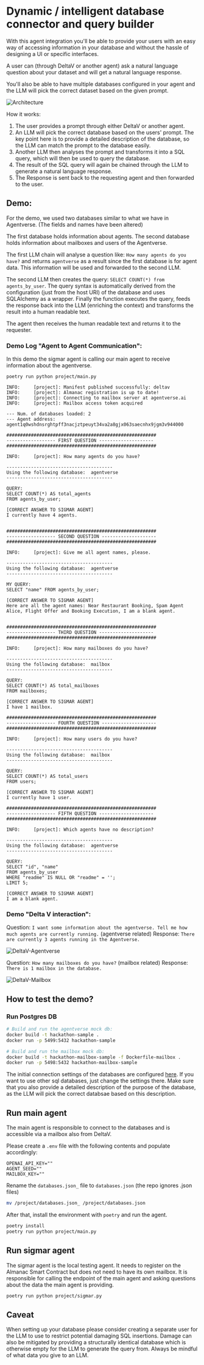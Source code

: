 # Dynamic / intelligent database connector and query builder

With this agent integration you'll be able to provide your users with an easy way of accessing information in your database and without the hassle of designing a UI or specific interfaces.

A user can (through DeltaV or another agent) ask a natural language question about your dataset and will get a natural language response.

You'll also be able to have multiple databases configured in your agent and the LLM will pick the correct dataset based on the given prompt.

![Architecture](./assets/architecture.jpg?raw=true)

How it works:

1. The user provides a prompt through either DeltaV or another agent.
2. An LLM will pick the correct database based on the users' prompt. The key point here is to provide a detailed description of the database, so the LLM can match the prompt to the database easily.
3. Another LLM then analyses the prompt and transforms it into a SQL query, which will then be used to query the database.
4. The result of the SQL query will again be chained through the LLM to generate a natural language response.
5. The Response is sent back to the requesting agent and then forwarded to the user.

## Demo:

For the demo, we used two databases similar to what we have in Agentverse. (The fields and names have been altered)

The first database holds information about agents.
The second database holds information about mailboxes and users of the Agentverse.

The first LLM chain will analyse a question like: `How many agents do you have?` and returns `agentverse` as a result since the first database is for agent data.
This information will be used and forwarded to the second LLM.

The second LLM then creates the query: `SELECT COUNT(*) from agents_by_user`. The query syntax is automatically derived from the configuration (just from the host URI) of the database and uses SQLAlchemy as a wrapper. Finally the function executes the query, feeds the response back into the LLM (enriching the context) and transforms the result into a human readable text.

The agent then receives the human readable text and returns it to the requester.

### Demo Log "Agent to Agent Communication":

In this demo the sigmar agent is calling our main agent to receive information about the agentverse.

```log
poetry run python project/main.py

INFO:     [project]: Manifest published successfully: deltav
INFO:     [project]: Almanac registration is up to date!
INFO:     [project]: Connecting to mailbox server at agentverse.ai
INFO:     [project]: Mailbox access token acquired

--- Num. of databases loaded: 2
--- Agent address: agent1q0wshdnsrghtpff3nacjztpeuyt34va2a8gjx063saecnhx9jgm3v944000

#######################################################
------------------ FIRST QUESTION --------------------
#######################################################

INFO:     [project]: How many agents do you have?

---------------------------------------
Using the following database:  agentverse
---------------------------------------

QUERY:
SELECT COUNT(*) AS total_agents
FROM agents_by_user;

[CORRECT ANSWER TO SIGMAR AGENT]
I currently have 4 agents.


#######################################################
------------------ SECOND QUESTION --------------------
#######################################################

INFO:     [project]: Give me all agent names, please.

---------------------------------------
Using the following database:  agentverse
---------------------------------------

MY QUERY:
SELECT "name" FROM agents_by_user;

[CORRECT ANSWER TO SIGMAR AGENT]
Here are all the agent names: Near Restaurant Booking, Spam Agent Alice, Flight Offer and Booking Execution, I am a blank agent.


#######################################################
------------------ THIRD QUESTION --------------------
#######################################################

INFO:     [project]: How many mailboxes do you have?

---------------------------------------
Using the following database:  mailbox
---------------------------------------

QUERY:
SELECT COUNT(*) AS total_mailboxes
FROM mailboxes;

[CORRECT ANSWER TO SIGMAR AGENT]
I have 1 mailbox.

#######################################################
------------------ FOURTH QUESTION --------------------
#######################################################

INFO:     [project]: How many users do you have?

---------------------------------------
Using the following database:  mailbox
---------------------------------------

QUERY:
SELECT COUNT(*) AS total_users
FROM users;

[CORRECT ANSWER TO SIGMAR AGENT]
I currently have 1 user.

#######################################################
------------------ FIFTH QUESTION --------------------
#######################################################

INFO:     [project]: Which agents have no description?

---------------------------------------
Using the following database:  agentverse
---------------------------------------

QUERY:
SELECT "id", "name"
FROM agents_by_user
WHERE "readme" IS NULL OR "readme" = '';
LIMIT 5;

[CORRECT ANSWER TO SIGMAR AGENT]
I am a blank agent.

```

### Demo "Delta V interaction":

Question: `I want some information about the agentverse. Tell me how much agents are currently running.` (agentverse related)
Response: `There are currently 3 agents running in the Agentverse.`

![DeltaV-Agentverse](./assets/dv_agentverse.png?raw=true)

Question: `How many mailboxes do you have?` (mailbox related)
Response: `There is 1 mailbox in the database.`

![DeltaV-Mailbox](./assets/dv_mailbox.png?raw=true)

## How to test the demo?

### Run Postgres DB

```sh
# Build and run the agentverse mock db:
docker build -t hackathon-sample .
docker run -p 5499:5432 hackathon-sample

# Build and run the mailbox mock db:
docker build -t hackathon-mailbox-sample -f Dockerfile-mailbox .
docker run -p 5498:5432 hackathon-mailbox-sample
```

The initial connection settings of the databases are configured [here](./project/databases.json_). If you want to use other sql databases, just change the settings there. Make sure that you also provide a detailed description of the purpose of the database, as the LLM will pick the correct databsae based on this description.

## Run main agent

The main agent is responsible to connect to the databases and is accessible via a mailbox also from DeltaV.

Please create a `.env` file with the following contents and populate accordingly:

```env
OPENAI_API_KEY=""
AGENT_SEED=""
MAILBOX_KEY=""
```

Rename the `databases.json_` file to `databases.json` (the repo ignores .json files)

```bash
mv /project/databases.json_ /project/databases.json
```

After that, install the environment with `poetry` and run the agent.

```sh
poetry install
poetry run python project/main.py
```

## Run sigmar agent

The sigmar agent is the local testing agent. It needs to register on the Almanac Smart Contract but does not need to have its own mailbox. It is responsible for calling the endpoint of the main agent and asking questions about the data the main agent is providing.

```sh
poetry run python project/sigmar.py
```

## Caveat

When setting up your database please consider creating a separate user for the LLM to use to restrict potential damaging SQL insertions. Damage can also be mitigated by providing a structurally identical database which is otherwise empty for the LLM to generate the query from.
Always be mindful of what data you give to an LLM.

